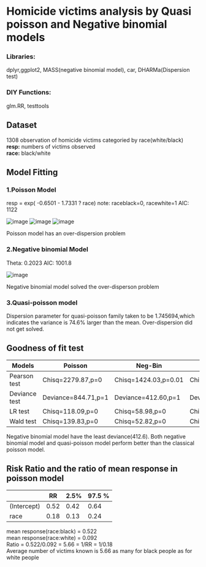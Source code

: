 # Homicide victims analysis by Quasi poisson and Negative binomial models
 
### Libraries: 
dplyr,ggplot2, MASS(negative binomial model), car, DHARMa(Dispersion test)

### DIY Functions:
glm.RR, testtools

## Dataset
1308 observation of homicide victims categoried by race(white/black)                                          
**resp:** numbers of victims observed                                     
**race:** black/white

## Model Fitting
### 1.Poisson Model
resp = exp( -0.6501 - 1.7331 ? race)
note: raceblack=0, racewhite=1
AIC: 1122

![image](https://user-images.githubusercontent.com/72392376/123554851-624f0c00-d782-11eb-9f59-239f9c52afa9.png)
![image](https://user-images.githubusercontent.com/72392376/123554864-75fa7280-d782-11eb-9d62-69b03a66a4d2.png)
![image](https://user-images.githubusercontent.com/72392376/123554874-84e12500-d782-11eb-8605-4695b351a75d.png)

Poisson model has an over-dispersion problem

### 2.Negative binomial Model
Theta:  0.2023
AIC: 1001.8

![image](https://user-images.githubusercontent.com/72392376/123554896-a7733e00-d782-11eb-84c7-1d7928daa3e3.png)

Negative binomial model solved the over-disperson problem

### 3.Quasi-poisson model

Dispersion parameter for quasi-poisson family taken to be 1.745694,which indicates the variance is 74.6% larger than the mean. 
Over-dispersion did not get solved.

## Goodness of fit test

| Models  | Poisson | Neg-Bin | Quasi-P |
| ------- | ------- | ------- | ------- |
| Pearson test  | Chisq=2279.87,p=0  | Chisq=1424.03,p=0.01  | Chisq=2279.87,p=0  |
| Deviance test  | Deviance=844.71,p=1  | Deviance=412.60,p=1  | Deviance=844.71,p=1  |
| LR test  | Chisq=118.09,p=0  | Chisq=58.98,p=0  | Chisq=67.65,p=0  |
| Wald test  | Chisq=139.83,p=0  | Chisq=52.82,p=0  | Chisq=80.10,p=0  |

Negative binomial model have the least deviance(412.6). 
Both negative binomial model and quasi-poisson model perform better than the classical poisson model.

## Risk Ratio and the ratio of mean response in poisson model

|     | RR  | 2.5% | 97.5 % |
| --- | --- | ---- | -------|
| (Intercept)  | 0.52  | 0.42 | 0.64 |
| race  | 0.18  | 0.13 | 0.24 |

mean response(race:black) = 0.522                                  
mean response(race:white) = 0.092                              
Ratio = 0.522/0.092 = 5.66 = 1/RR = 1/0.18                 
Average number of victims known is 5.66 as many for black people as for white people

